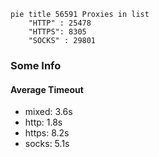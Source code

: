 
```mermaid
pie title 56591 Proxies in list
    "HTTP" : 25478
    "HTTPS": 8305
    "SOCKS" : 29801
```

### Some Info
#### Average Timeout

- mixed: 3.6s
- http: 1.8s
- https: 8.2s
- socks: 5.1s